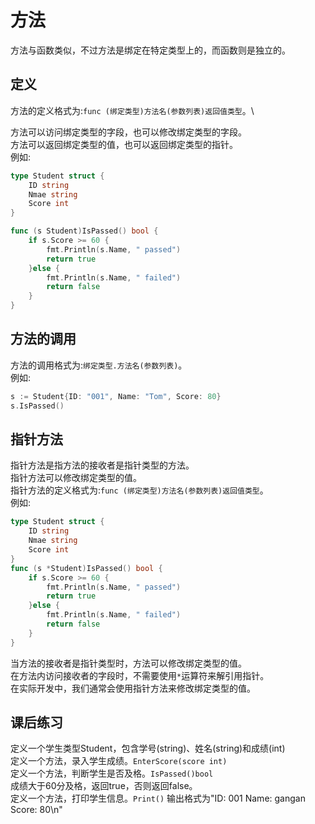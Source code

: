 # 方法
方法与函数类似，不过方法是绑定在特定类型上的，而函数则是独立的。
## 定义
方法的定义格式为:`func (绑定类型)方法名(参数列表)返回值类型`。\

方法可以访问绑定类型的字段，也可以修改绑定类型的字段。\
方法可以返回绑定类型的值，也可以返回绑定类型的指针。\
例如:
```go
type Student struct {
	ID string
	Nmae string
	Score int
}

func (s Student)IsPassed() bool {
	if s.Score >= 60 {
		fmt.Println(s.Name, " passed")
		return true
	}else {
		fmt.Println(s.Name, " failed")
		return false
	}
} 
```
## 方法的调用
方法的调用格式为:`绑定类型.方法名(参数列表)`。\
例如:
```go
s := Student{ID: "001", Name: "Tom", Score: 80}
s.IsPassed()
```

## 指针方法
指针方法是指方法的接收者是指针类型的方法。\
指针方法可以修改绑定类型的值。\
指针方法的定义格式为:`func (绑定类型)方法名(参数列表)返回值类型`。\
例如:
```go
type Student struct {
	ID string
	Nmae string
	Score int
}
func (s *Student)IsPassed() bool {
	if s.Score >= 60 {
		fmt.Println(s.Name, " passed")
		return true
	}else {
		fmt.Println(s.Name, " failed")
		return false
	}
}
```
当方法的接收者是指针类型时，方法可以修改绑定类型的值。\
在方法内访问接收者的字段时，不需要使用`*`运算符来解引用指针。\
在实际开发中，我们通常会使用指针方法来修改绑定类型的值。

## 课后练习
定义一个学生类型Student，包含学号(string)、姓名(string)和成绩(int)\
定义一个方法，录入学生成绩。`EnterScore(score int)`\
定义一个方法，判断学生是否及格。`IsPassed()bool`\
成绩大于60分及格，返回true，否则返回false。\
定义一个方法，打印学生信息。`Print()`  输出格式为"ID: 001 Name: gangan Score: 80\n"